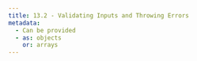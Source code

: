 ```yaml
---
title: 13.2 - Validating Inputs and Throwing Errors
metadata:
  - Can be provided
  - as: objects
    or: arrays
---
```

